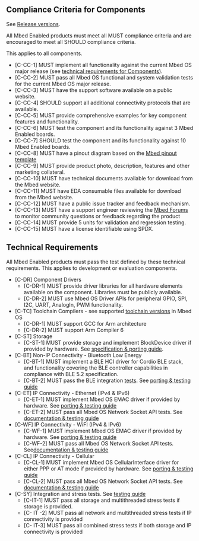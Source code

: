 ## Compliance Criteria for Components

See [Release versions](https://github.com/ARMmbed/mbed-enabled-requirements/releases).

All Mbed Enabled products must meet all MUST compliance criteria and are encouraged to meet all SHOULD compliance criteria. 

This applies to all components.

* [C-CC-1] MUST implement all functionality against the current Mbed OS major release (see [technical requirements for Components](#technical-requirements)).
* [C-CC-2] MUST pass all Mbed OS functional and system validation tests for the current Mbed OS major release.
* [C-CC-3] MUST have the support software available on a public website.
* [C-CC-4] SHOULD support all additional connectivity protocols that are available.
* [C-CC-5] MUST provide comprehensive examples for key component features and functionality.
* [C-CC-6] MUST test the component and its functionality against 3 Mbed Enabled boards.
* [C-CC-7] SHOULD test the component and its functionality against 10 Mbed Enabled boards.
* [C-CC-8] MUST have a pinout diagram based on the [Mbed pinout template](./resources/mbed-Pinout-template.pptx)
* [C-CC-9] MUST provide product photo, description, features and other marketing collateral.
* [C-CC-10] MUST have technical documents available for download from the Mbed website.
* [C-CC-11] MUST have EDA consumable files available for download from the Mbed website.
* [C-CC-12] MUST have a public issue tracker and feedback mechanism.
* [C-CC-13] MUST have a support engineer reviewing the [Mbed Forums](https://forums.mbed.com/) to monitor community questions or feedback regarding the product
* [C-CC-14] MUST provide 5 units for validation and regression testing.
* [C-CC-15] MUST have a license identifiable using SPDX.

## Technical Requirements

All Mbed Enabled products must pass the test defined by these technical requirements.
This applies to development or evaluation components.

* [C-DR] Component Drivers
    * [C-DR-1] MUST provide driver libraries for all hardware elements available on the component. Libraries must be publicly available.
    * [C-DR-2] MUST use Mbed OS Driver APIs for peripheral GPIO, SPI, I2C, UART, AnalogIn, PWM functionality.
* [C-TC] Toolchain Compilers - see supported [toolchain versions](https://os.mbed.com/docs/mbed-os/latest/tools/index.html) in Mbed OS
    * [C-DR-1] MUST support GCC for Arm architecture
    * [C-DR-2] MUST support Arm Compiler 6
* [C-ST] Storage
   * [C-ST-1] MUST provide storage and implement BlockDevice driver if provided by hardware. See [specification & porting guide](https://os.mbed.com/docs/mbed-os/latest/porting/porting-storage.html).
* [C-BT] Non-IP Connectivity - Bluetooth Low Energy
  * [C-BT-1] MUST implement a BLE HCI driver for Cordio BLE stack, and functionality covering the BLE controller capabilities in compliance with BLE 5.2 specification.
  * [C-BT-2] MUST pass the BLE integration [tests](https://github.com/ARMmbed/mbed-os-bluetooth-integration-testsuite). See [porting & testing guide](https://github.com/ARMmbed/mbed-os/blob/master/connectivity/FEATURE_BLE/source/cordio/)
* [C-ET] IP Connectivity - Ethernet (IPv4 & IPv6)
   * [C-ET-1] MUST implement Mbed OS EMAC driver if provided by hardware. See [porting & testing guide](https://os.mbed.com/docs/latest/porting/ethernet-port.html)
   * [C-ET-2] MUST pass all Mbed OS Network Socket API tests. See [documentation & testing guide](https://os.mbed.com/docs/latest/porting/networkstack.html)
* [C-WF] IP Connectivity - WiFI (IPv4 & IPv6)
  * [C-WF-1] MUST implement Mbed OS EMAC driver if provided by hardware. See [porting & testing guide](https://os.mbed.com/docs/mbed-os/latest/porting/wifi-port.html)
  * [C-WF-2] MUST pass all Mbed OS Network Socket API tests. See[documentation & testing guide](https://os.mbed.com/docs/latest/porting/networkstack.html)
* [C-CL] IP Connectivity - Cellular
  * [C-CL-1] MUST implement Mbed OS CellularInterface driver for either PPP or AT mode if provided by hardware. See [porting & testing guide](https://os.mbed.com/docs/mbed-os/latest/porting/cellular-device-porting.html)
  * [C-CL-2] MUST pass all Mbed OS Network Socket API tests. See [documentation & testing guide](https://os.mbed.com/docs/latest/porting/networkstack.html)
* [C-SY] Integration and stress tests. See [testing guide](https://os.mbed.com/docs/mbed-os/latest/porting/integration-tests.html)
  * [C-IT-1] MUST pass all storage and multithreaded stress tests if storage is provided.
  * [C- IT -2] MUST pass all network and multithreaded stress tests if IP connectivity is provided
  * [C- IT-3] MUST pass all combined stress tests if both storage and IP connectivity is provided
